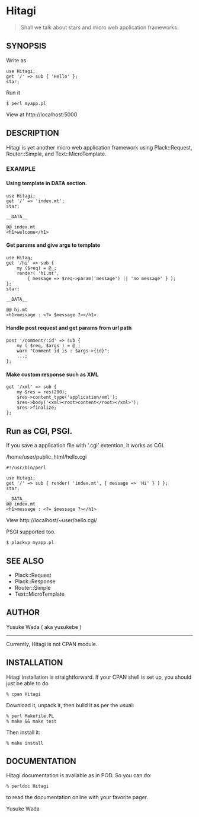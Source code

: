 # Hitagi

> Shall we talk about stars and micro web application frameworks.

## SYNOPSIS

Write as

    use Hitagi;
    get '/' => sub { 'Hello' };
    star;

Run it

    $ perl myapp.pl

View at http://localhost:5000

## DESCRIPTION

Hitagi is yet another micro web application framework
using Plack::Request, Router::Simple, and Text::MicroTemplate.

### EXAMPLE

#### Using template in DATA section.

    use Hitagi;
    get '/' => 'index.mt';
    star;

    __DATA__

    @@ index.mt
    <h1>welcome</h1>

#### Get params and give args to template

    use Hitag;
    get '/hi' => sub {
        my ($req) = @_;
        render( 'hi.mt',
            { message => $req->param('message') || 'no message' } );
    };
    star;

    __DATA__

    @@ hi.mt
    <h1>message : <?= $message ?></h1>

#### Handle post request and get params from url path

    post '/comment/:id' => sub {
        my ( $req, $args ) = @_;
        warn "Comment id is : $args->{id}";
        ...;
    };

#### Make custom response such as XML

    get '/xml' => sub {
        my $res = res(200);
        $res->content_type('application/xml');
        $res->body('<xml><root>content</root></xml>');
        $res->finalize;
    };

## Run as CGI, PSGI.

If you save a application file with '.cgi' extention, it works as CGI.

/home/user/public_html/hello.cgi

    #!/usr/bin/perl

    use Hitagi;
    get '/' => sub { render( 'index.mt', { message => 'Hi' } ) };
    star;

    __DATA__
    @@ index.mt
    <h1>message : <?= $message ?></h1>

View http://localhost/~user/hello.cgi/

PSGI supported too.

    $ plackup myapp.pl

## SEE ALSO

- Plack::Request
- Plack::Response
- Router::Simple
- Text::MicroTemplate

## AUTHOR

Yusuke Wada ( aka yusukebe )

****

Currently, Hitagi is not CPAN module.

## INSTALLATION

Hitagi installation is straightforward. If your CPAN shell is set up,
you should just be able to do

    % cpan Hitagi

Download it, unpack it, then build it as per the usual:

    % perl Makefile.PL
    % make && make test

Then install it:

    % make install

## DOCUMENTATION

Hitagi documentation is available as in POD. So you can do:

    % perldoc Hitagi

to read the documentation online with your favorite pager.

Yusuke Wada
